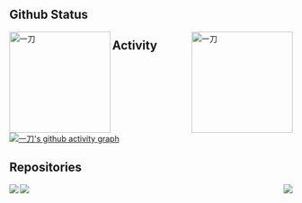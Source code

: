 ## Github Status
<p>
<img align="right" src="https://github-readme-stats.vercel.app/api/top-langs/?username=laosanyuan&count_private=true&show_icons=true&layout=compact" alt="一刀" height="180" />
<img align="left" src="https://github-readme-stats.vercel.app/api?username=laosanyuan&show_icons=true" alt="一刀"  height="180" />
</p>

## Activity
[![一刀's github activity graph](https://activity-graph.herokuapp.com/graph?username=laosanyuan&theme=github-light)](https://github.com/ashutosh00710/github-readme-activity-graph)


## Repositories
<p>
    <img align="left" src="https://github-readme-stats.vercel.app/api/pin/?username=laosanyuan&repo=HuoHuan&theme=buefy" />
    <img align="right" src="https://github-readme-stats.vercel.app/api/pin/?username=laosanyuan&repo=EmailSpider&theme=buefy" />
</p>

<p>
	<img align="left" src="https://github-readme-stats.vercel.app/api/pin/?username=laosanyuan&repo=algorithm-code-csharp&theme=buefy" />
</p>

